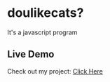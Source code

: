 # doulikecats?
It's a javascript program
## Live Demo
Check out my project: [Click Here](https://your-hosted-link.com)
